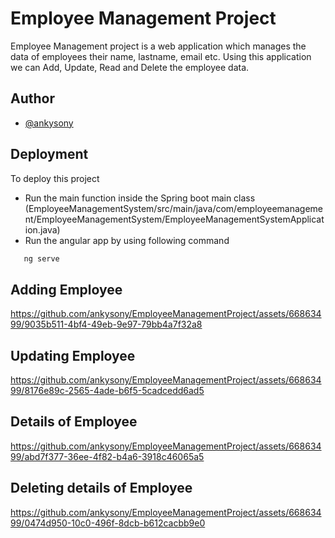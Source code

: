 
# Employee Management Project

Employee Management project is a web application which manages the data of employees their name, lastname, email etc. Using this application we can Add, Update, Read and Delete the employee data.



## Author

- [@ankysony](https://www.github.com/octokatherine)


## Deployment

To deploy this project 
- Run the main function inside the Spring boot main class (EmployeeManagementSystem/src/main/java/com/employeemanagement/EmployeeManagementSystem/EmployeeManagementSystemApplication.java)
- Run the angular app by using following command
```bash
   ng serve
```
## Adding Employee


https://github.com/ankysony/EmployeeManagementProject/assets/66863499/9035b511-4bf4-49eb-9e97-79bb4a7f32a8


## Updating Employee

https://github.com/ankysony/EmployeeManagementProject/assets/66863499/8176e89c-2565-4ade-b6f5-5cadcedd6ad5


## Details of Employee



https://github.com/ankysony/EmployeeManagementProject/assets/66863499/abd7f377-36ee-4f82-b4a6-3918c46065a5

## Deleting details of Employee


https://github.com/ankysony/EmployeeManagementProject/assets/66863499/0474d950-10c0-496f-8dcb-b612cacbb9e0



